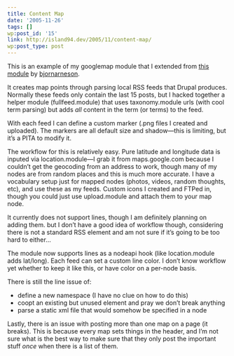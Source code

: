 ```yaml
---
title: Content Map
date: '2005-11-26'
tags: []
wp:post_id: '15'
link: http://island94.dev/2005/11/content-map/
wp:post_type: post
---
```


This is an example of my googlemap module that I extended from [this module](http://drupal.org/node/29091) by [bjornarneson](http://choirgeek.com/).

It creates map points through parsing local RSS feeds that Drupal produces. Normally these feeds only contain the last 15 posts, but I hacked together a helper module (fullfeed.module) that uses taxonomy.module urls (with cool term parsing) but adds _all_ content in the term (or terms) to the feed.

With each feed I can define a custom marker (.png files I created and uploaded). The markers are all default size and shadow—this is limiting, but it’s a PITA to modify it.

The workflow for this is relatively easy. Pure latitude and longitude data is inputed via location.module—I grab it from maps.google.com because I couldn’t get the geocoding from an address to work, though many of my nodes are from random places and this is much more accurate. I have a vocabulary setup just for mapped nodes (photos, videos, random thoughts, etc), and use these as my feeds. Custom icons I created and FTPed in, though you could just use upload.module and attach them to your map node.

It currently does not support lines, though I am definitely planning on adding them. but I don’t have a good idea of workflow though, considering there is not a standard RSS element and am not sure if it’s going to be too hard to either…

The module now supports lines as a nodeapi hook (like location.module adds lat/long). Each feed can set a custom line color. I don’t know workflow yet whether to keep it like this, or have color on a per-node basis.

There is still the line issue of:

- define a new namespace (I have no clue on how to do this)
- coopt an existing but unused element and pray we don’t break anything
- parse a static xml file that would somehow be specified in a node

Lastly, there is an issue with posting more than one map on a page (it breaks). This is because every map sets things in the header, and I’m not sure what is the best way to make sure that they only post the important stuff _once_ when there is a list of them.
